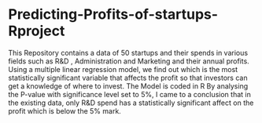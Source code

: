 # Predicting-Profits-of-startups-Rproject
This Repository contains a data of 50 startups and their spends in various fields such as R&amp;D , Administration and Marketing and their annual profits. Using a multiple linear regression model, we find out which is the most statistically significant variable that affects the profit so that investors can get a knowledge of where to invest. The Model is coded in R
By analysing the P-value with significance level set to 5%, I came to a conclusion that in the existing data, only R&D spend has a statistically significant affect on the profit which is below the 5% mark.
